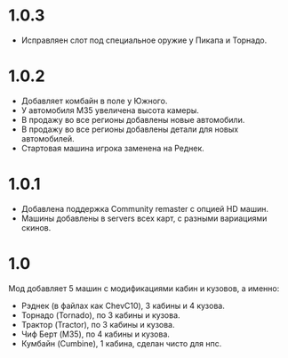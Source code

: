 # 1.0.3
* Исправляен слот под специальное оружие у Пикапа и Торнадо.
# 1.0.2
* Добавляет комбайн в поле у Южного.
* У автомобиля M35 увеличена высота камеры.
* В продажу во все регионы добавлены новые автомобили.
* В продажу во все регионы добавлены детали для новых автомобилей.
* Стартовая машина игрока заменена на Реднек.
# 1.0.1
* Добавлена поддержка Community remaster с опцией HD машин.
* Машины добавлены в servers всех карт, с разными вариациями скинов.
# 1.0
Мод добавляет 5 машин с модификациями кабин и кузовов, а именно:
* Рэднек (в файлах как ChevC10), 3 кабины и 4 кузова.
* Торнадо (Tornado), по 3 кабины и кузова.
* Трактор (Tractor), по 3 кабины и кузова.
* Чиф Берт (M35), по 4 кабины и кузова.
* Кумбайн (Cumbine), 1 кабина, сделан чисто для нпс.
